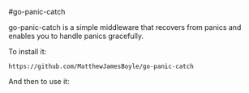 #go-panic-catch

go-panic-catch is a simple middleware that recovers from panics and enables you to handle panics gracefully.

To install it:

```https://github.com/MatthewJamesBoyle/go-panic-catch```

And then to use it:
```

```